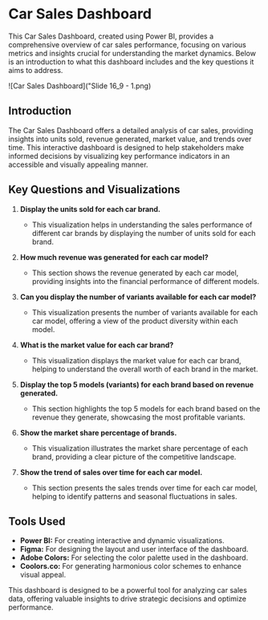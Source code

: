 # Car Sales Dashboard

This Car Sales Dashboard, created using Power BI, provides a comprehensive overview of car sales performance, focusing on various metrics and insights crucial for understanding the market dynamics. Below is an introduction to what this dashboard includes and the key questions it aims to address.


![Car Sales Dashboard]("Slide 16_9 - 1.png)

## Introduction

The Car Sales Dashboard offers a detailed analysis of car sales, providing insights into units sold, revenue generated, market value, and trends over time. This interactive dashboard is designed to help stakeholders make informed decisions by visualizing key performance indicators in an accessible and visually appealing manner.

## Key Questions and Visualizations

1. **Display the units sold for each car brand.**
   - This visualization helps in understanding the sales performance of different car brands by displaying the number of units sold for each brand.

2. **How much revenue was generated for each car model?**
   - This section shows the revenue generated by each car model, providing insights into the financial performance of different models.

3. **Can you display the number of variants available for each car model?**
   - This visualization presents the number of variants available for each car model, offering a view of the product diversity within each model.

4. **What is the market value for each car brand?**
   - This visualization displays the market value for each car brand, helping to understand the overall worth of each brand in the market.

5. **Display the top 5 models (variants) for each brand based on revenue generated.**
   - This section highlights the top 5 models for each brand based on the revenue they generate, showcasing the most profitable variants.

6. **Show the market share percentage of brands.**
   - This visualization illustrates the market share percentage of each brand, providing a clear picture of the competitive landscape.

7. **Show the trend of sales over time for each car model.**
   - This section presents the sales trends over time for each car model, helping to identify patterns and seasonal fluctuations in sales.

## Tools Used

- **Power BI:** For creating interactive and dynamic visualizations.
- **Figma:** For designing the layout and user interface of the dashboard.
- **Adobe Colors:** For selecting the color palette used in the dashboard.
- **Coolors.co:** For generating harmonious color schemes to enhance visual appeal.

This dashboard is designed to be a powerful tool for analyzing car sales data, offering valuable insights to drive strategic decisions and optimize performance.
